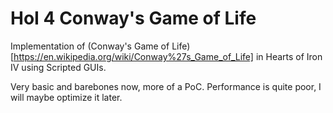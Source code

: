 # HoI 4 Conway's Game of Life

Implementation of (Conway's Game of Life)[https://en.wikipedia.org/wiki/Conway%27s_Game_of_Life] in Hearts of Iron IV using Scripted GUIs.

Very basic and barebones now, more of a PoC. Performance is quite poor, I will maybe optimize it later.
